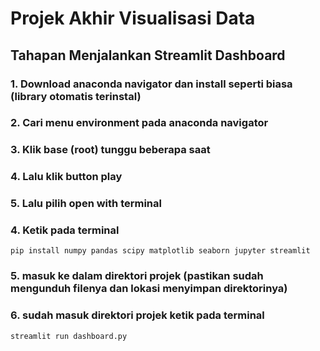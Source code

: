 # Projek Akhir Visualisasi Data
## Tahapan Menjalankan Streamlit Dashboard
### 1. Download anaconda navigator dan install seperti biasa (library otomatis terinstal)
### 2. Cari menu environment pada anaconda navigator
### 3. Klik base (root) tunggu beberapa saat 
### 4. Lalu klik button play 
### 5. Lalu pilih open with terminal
### 4. Ketik pada terminal 
`pip install numpy pandas scipy matplotlib seaborn jupyter streamlit`
### 5. masuk ke dalam direktori projek (pastikan sudah mengunduh filenya dan lokasi menyimpan direktorinya)
### 6. sudah masuk direktori projek ketik pada terminal
`streamlit run dashboard.py`
